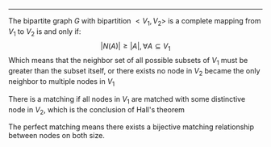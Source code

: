 ----
The bipartite graph $G$ with bipartition $<V_{1},V_{2}>$ is a complete mapping from $V_{1}$ to $V_{2}$ is and only if: $$\lvert N(A) \rvert \geq \lvert  A \rvert, \forall A \subseteq V_{1}$$
Which means that the neighbor set of all possible subsets of $V_{1}$ must be greater than the subset itself, or there exists no node in $V_{2}$ became the only neighbor to multiple nodes in $V_{1}$  

There is a matching if all nodes in $V_{1}$ are matched with some distinctive node in $V_{2}$, which is the conclusion of Hall's theorem

The perfect matching means there exists a bijective matching relationship between nodes on both size.

